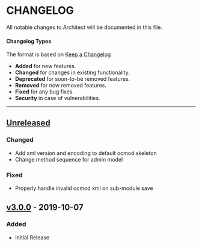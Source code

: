# CHANGELOG

All notable changes to Architect will be documented in this file.

#### Changelog Types
The format is based on [Keep a Changelog](http://keepachangelog.com/en/1.0.0/)

- **Added** for new features.
- **Changed** for changes in existing functionality.
- **Deprecated** for soon-to-be removed features.
- **Removed** for now removed features.
- **Fixed** for any bug fixes.
- **Security** in case of vulnerabilities.

---

## [Unreleased]
### Changed
- Add xml version and encoding to default ocmod skeleton
- Change method sequence for admin model

### Fixed
- Properly handle invalid ocmod xml on sub-module save

## [v3.0.0] - 2019-10-07
### Added
- Initial Release

[Unreleased]: https://github.com/iSenseLabs/architect/compare/v3.0.0...master
[v3.0.0]: https://github.com/iSenseLabs/architect/releases/tag/v3.0.0
